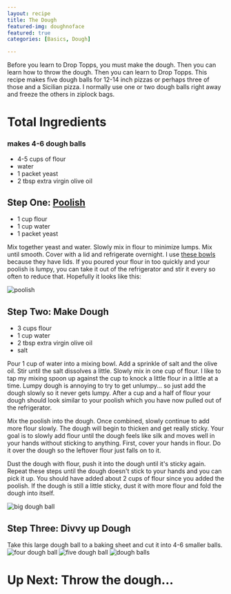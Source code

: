 ```yaml
---
layout: recipe
title: The Dough
featured-img: doughnoface
featured: true
categories: [Basics, Dough]

---
```

Before you learn to Drop Topps, you must make the dough. Then you can learn how to throw the dough. Then you can learn to Drop Topps. This recipe makes five dough balls for 12-14 inch pizzas or perhaps three of those and a Sicilian pizza. I normally use one or two dough balls right away and freeze the others in ziplock bags.

# Total Ingredients
### makes 4-6 dough balls
- 4-5 cups of flour
- water
- 1 packet yeast
- 2 tbsp extra virgin olive oil

## Step One: [Poolish](https://www.google.com/search?q=poolish&rlz=1C1CHBF_enUS717US717&oq=poolish&aqs=chrome..69i57j0l5.166555j0j7&sourceid=chrome&ie=UTF-8)
- 1 cup flour
- 1 cup water
- 1 packet yeast

Mix together yeast and water. Slowly mix in flour to minimize lumps. Mix until smooth. Cover with a lid and refrigerate overnight. I use [these bowls](https://www.amazon.com/Cuisinart-CTG-00-SMB-Stainless-Steel-Mixing/dp/B004YZEO9K/ref=sr_1_3?crid=3RT69OTGXUXO5&keywords=cusinart+bowls+with+lids&qid=1558852416&s=gateway&sprefix=cusinart+bowls%2Caps%2C183&sr=8-3) because they have lids. If you poured your flour in too quickly and your poolish is lumpy, you can take it out of the refrigerator and stir it every so often to reduce that. Hopefully it looks like this:

![poolish](/assets/img/posts/poolish_sm.jpg)

## Step Two: Make Dough
- 3 cups flour
- 1 cup water
- 2 tbsp extra virgin olive oil  
- salt

Pour 1 cup of water into a mixing bowl. Add a sprinkle of salt and the olive oil. Stir until the salt dissolves a little. Slowly mix in one cup of flour. I like to tap my mixing spoon up against the cup to knock a little flour in a little at a time. Lumpy dough is annoying to try to get unlumpy... so just add the dough slowly so it never gets lumpy. After a cup and a half of flour your dough should look similar to your poolish which you have now pulled out of the refrigerator.

Mix the poolish into the dough. Once combined, slowly continue to add more flour slowly. The dough will begin to thicken and get really sticky. Your goal is to slowly add flour until the dough feels like silk and moves well in your hands without sticking to anything. First, cover your hands in flour. Do it over the dough so the leftover flour just falls on to it.

Dust the dough with flour, push it into the dough until it's sticky again. Repeat these steps until the dough doesn't stick to your hands and you can pick it up. You should have added about 2 cups of flour since you added the poolish. If the dough is still a little sticky, dust it with more flour and fold the dough into itself.

![big dough ball](/assets/img/posts/bigdough.jpg)

## Step Three: Divvy up Dough
Take this large dough ball to a baking sheet and cut it into 4-6 smaller balls.
![four dough ball](/assets/img/posts/fourdough.jpg)
![five dough ball](/assets/img/posts/fivedough.jpg)
![dough balls](/assets/img/posts/sixdoughlower.jpg)



# Up Next: Throw the dough...
